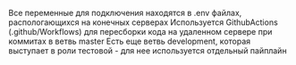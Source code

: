 Все переменные для подключения находятся в .env файлах, распологающихся на конечных серверах
Используется GithubActions (.github/Workflows) для пересборки кода на удаленном сервере при коммитах в ветвь master
Есть еще ветвь development, которая выступает в роли тестовой - для нее используется отдельный пайплайн 

